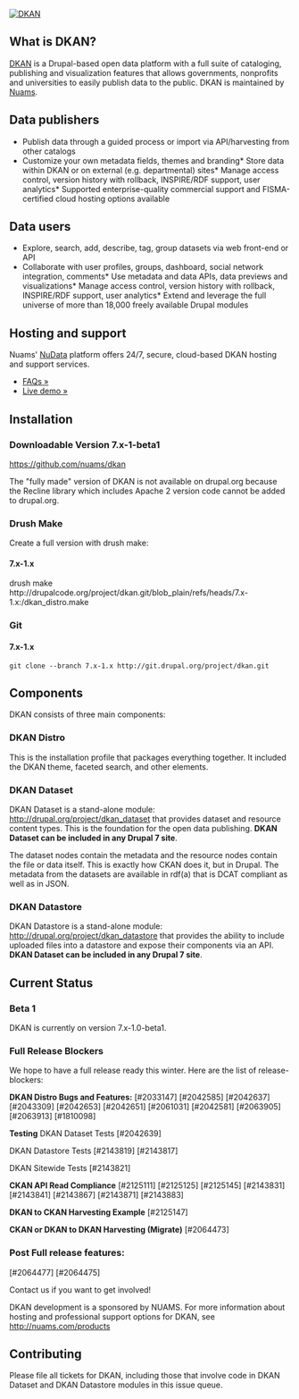 [![DKAN](https://drupal.org/files/dkanscreenshot.png)](http://nucivic.com/dkan)

## What is DKAN?

[DKAN](http://nucivic.com/dkan) is a Drupal-based open data platform with a full suite of cataloging, publishing and visualization features that allows governments, nonprofits and universities to easily publish data to the public. DKAN is maintained by [Nuams](http://nucivic.com/dkan).

## Data publishers

*   Publish data through a guided process or import via API/harvesting from other catalogs
*   Customize your own metadata fields, themes and branding*   Store data within DKAN or on external (e.g. departmental) sites*   Manage access control, version history with rollback, INSPIRE/RDF support, user analytics*   Supported enterprise-quality commercial support and FISMA-certified cloud hosting options available

## Data users

*   Explore, search, add, describe, tag, group datasets via web front-end or API
*   Collaborate with user profiles, groups, dashboard, social network integration, comments*   Use metadata and data APIs, data previews and visualizations*   Manage access control, version history with rollback, INSPIRE/RDF support, user analytics*   Extend and leverage the full universe of more than 18,000 freely available Drupal modules

## Hosting and support

Nuams' [NuData](http://nucivic.com/products/nudata/) platform offers 24/7, secure, cloud-based DKAN hosting and support services.

*   [FAQs »](http://nucivic.com/products/nudata/nudata-faqs/)
*   [ Live demo » ](http://demo.getdkan.com/)

## Installation

### Downloadable Version 7.x-1-beta1

https://github.com/nuams/dkan

The "fully made" version of DKAN is not available on drupal.org because the Recline library which includes Apache 2 version code cannot be added to drupal.org. 

### Drush Make

Create a full version with drush make:

#### 7.x-1.x

<caption>
drush make http://drupalcode.org/project/dkan.git/blob_plain/refs/heads/7.x-1.x:/dkan_distro.make 
</caption>

### Git

#### 7.x-1.x

`git clone --branch 7.x-1.x http://git.drupal.org/project/dkan.git `

## Components

DKAN consists of three main components:

### DKAN Distro

This is the installation profile that packages everything together. It included the DKAN theme, faceted search, and other elements.

### DKAN Dataset

DKAN Dataset is a stand-alone module: http://drupal.org/project/dkan_dataset that provides dataset and resource content types. This is the foundation for the open data publishing. **DKAN Dataset can be included in any Drupal 7 site**.

The dataset nodes contain the metadata and the resource nodes contain the file or data itself. This is exactly how CKAN does it, but in Drupal.  The metadata from the datasets are available in rdf(a) that is DCAT compliant as well as in JSON.

### DKAN Datastore

DKAN Datastore is a stand-alone module: http://drupal.org/project/dkan_datastore that provides the ability to include uploaded files into a datastore and expose their components via an API. **DKAN Dataset can be included in any Drupal 7 site**.

## Current Status

### Beta 1

DKAN is currently on version 7.x-1.0-beta1.

### Full Release Blockers

We hope to have a full release ready this winter. Here are the list of release-blockers:

**DKAN Distro Bugs and Features:**
[#2033147]
[#2042585]
[#2042637]
[#2043309]
[#2042653]
[#2042651]
[#2061031]
[#2042581]
[#2063905]
[#2063913]
[#1810098]

**Testing**
DKAN Dataset Tests
[#2042639]

DKAN Datastore Tests
[#2143819]
[#2143817]

DKAN Sitewide Tests
[#2143821]

**CKAN API Read Compliance**
[#2125111]
[#2125125]
[#2125145]
[#2143831]
[#2143841]
[#2143867]
[#2143871]
[#2143883]

**DKAN to CKAN Harvesting Example**
[#2125147]

**CKAN or DKAN to DKAN Harvesting (Migrate)**
[#2064473]

### Post Full release features:

[#2064477]
[#2064475]

Contact us if you want to get involved!

DKAN development is a sponsored by NUAMS. For more information about hosting and professional support options for DKAN, see http://nuams.com/products

## Contributing

Please file all tickets for DKAN, including those that involve code in DKAN Dataset and DKAN Datastore modules in this issue queue.
